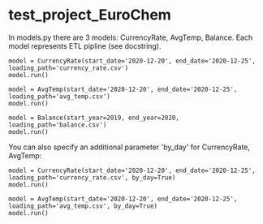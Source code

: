 # test_project_EuroChem

In models.py there are 3 models: CurrencyRate, AvgTemp, Balance. Each model represents ETL pipline (see docstring).

```
model = CurrencyRate(start_date='2020-12-20', end_date='2020-12-25', loading_path='currency_rate.csv')
model.run()

model = AvgTemp(start_date='2020-12-20', end_date='2020-12-25', loading_path='avg_temp.csv')
model.run()

model = Balance(start_year=2019, end_year=2020, loading_path='balance.csv')
model.run()
```

You can also specify an additional parameter 'by_day' for CurrencyRate, AvgTemp:
```
model = CurrencyRate(start_date='2020-12-20', end_date='2020-12-25', loading_path='currency_rate.csv', by_day=True)
model.run()

model = AvgTemp(start_date='2020-12-20', end_date='2020-12-25', loading_path='avg_temp.csv', by_day=True)
model.run()
```
